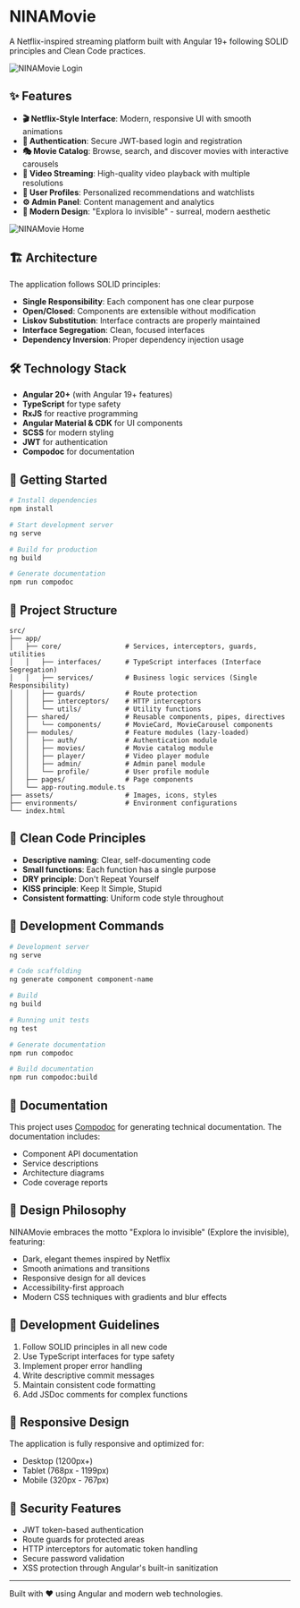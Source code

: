 # NINAMovie

A Netflix-inspired streaming platform built with Angular 19+ following SOLID principles and Clean Code practices.

![NINAMovie Login](https://github.com/user-attachments/assets/e9148a4d-8430-45a3-8984-65417072578f)

## ✨ Features

- **🎬 Netflix-Style Interface**: Modern, responsive UI with smooth animations
- **🔐 Authentication**: Secure JWT-based login and registration
- **🎭 Movie Catalog**: Browse, search, and discover movies with interactive carousels
- **🎥 Video Streaming**: High-quality video playback with multiple resolutions
- **👤 User Profiles**: Personalized recommendations and watchlists
- **⚙️ Admin Panel**: Content management and analytics
- **🎨 Modern Design**: "Explora lo invisible" - surreal, modern aesthetic

![NINAMovie Home](https://github.com/user-attachments/assets/623b6baf-8f61-46e1-93ff-358c20abc087)

## 🏗️ Architecture

The application follows SOLID principles:

- **Single Responsibility**: Each component has one clear purpose
- **Open/Closed**: Components are extensible without modification  
- **Liskov Substitution**: Interface contracts are properly maintained
- **Interface Segregation**: Clean, focused interfaces
- **Dependency Inversion**: Proper dependency injection usage

## 🛠️ Technology Stack

- **Angular 20+** (with Angular 19+ features)
- **TypeScript** for type safety
- **RxJS** for reactive programming
- **Angular Material & CDK** for UI components
- **SCSS** for modern styling
- **JWT** for authentication
- **Compodoc** for documentation

## 🚀 Getting Started

```bash
# Install dependencies
npm install

# Start development server
ng serve

# Build for production
ng build

# Generate documentation
npm run compodoc
```

## 📁 Project Structure

```
src/
├── app/
│   ├── core/                # Services, interceptors, guards, utilities
│   │   ├── interfaces/      # TypeScript interfaces (Interface Segregation)
│   │   ├── services/        # Business logic services (Single Responsibility)
│   │   ├── guards/          # Route protection
│   │   ├── interceptors/    # HTTP interceptors
│   │   └── utils/           # Utility functions
│   ├── shared/              # Reusable components, pipes, directives
│   │   └── components/      # MovieCard, MovieCarousel components
│   ├── modules/             # Feature modules (lazy-loaded)
│   │   ├── auth/            # Authentication module
│   │   ├── movies/          # Movie catalog module
│   │   ├── player/          # Video player module
│   │   ├── admin/           # Admin panel module
│   │   └── profile/         # User profile module
│   ├── pages/               # Page components
│   └── app-routing.module.ts
├── assets/                  # Images, icons, styles
├── environments/            # Environment configurations
└── index.html
```

## 🎯 Clean Code Principles

- **Descriptive naming**: Clear, self-documenting code
- **Small functions**: Each function has a single purpose
- **DRY principle**: Don't Repeat Yourself
- **KISS principle**: Keep It Simple, Stupid
- **Consistent formatting**: Uniform code style throughout

## 🔧 Development Commands

```bash
# Development server
ng serve

# Code scaffolding
ng generate component component-name

# Build
ng build

# Running unit tests
ng test

# Generate documentation
npm run compodoc

# Build documentation
npm run compodoc:build
```

## 📖 Documentation

This project uses [Compodoc](https://compodoc.app/) for generating technical documentation. The documentation includes:

- Component API documentation
- Service descriptions
- Architecture diagrams
- Code coverage reports

## 🎨 Design Philosophy

NINAMovie embraces the motto "Explora lo invisible" (Explore the invisible), featuring:

- Dark, elegant themes inspired by Netflix
- Smooth animations and transitions
- Responsive design for all devices
- Accessibility-first approach
- Modern CSS techniques with gradients and blur effects

## 🚧 Development Guidelines

1. Follow SOLID principles in all new code
2. Use TypeScript interfaces for type safety
3. Implement proper error handling
4. Write descriptive commit messages
5. Maintain consistent code formatting
6. Add JSDoc comments for complex functions

## 📱 Responsive Design

The application is fully responsive and optimized for:
- Desktop (1200px+)
- Tablet (768px - 1199px)
- Mobile (320px - 767px)

## 🔐 Security Features

- JWT token-based authentication
- Route guards for protected areas
- HTTP interceptors for automatic token handling
- Secure password validation
- XSS protection through Angular's built-in sanitization

---

Built with ❤️ using Angular and modern web technologies.
